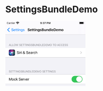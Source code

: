 # SettingsBundleDemo

<img src="https://github.com/trachanivasiliki/SettingsBundleDemo/blob/master/Settings%20Bunlde%20Demo.png" width="250">
